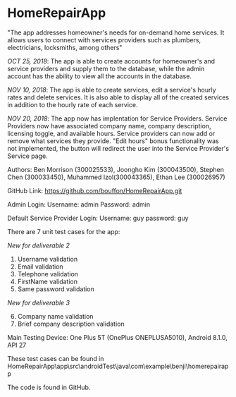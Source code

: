# HomeRepairApp

"The app addresses homeowner's needs for on-demand home services. 
It allows users to connect with services providers such as plumbers, electricians, locksmiths, among others"

*OCT 25, 2018*: The app is able to create accounts for homeowner's and service providers and supply them to the database, while the admin account
has the ability to view all the accounts in the database. 

*NOV 10, 2018*: The app is able to create services, edit a service's hourly rates and delete services. It is also able to display all of the created services in addition to the hourly rate of each service.

*NOV 20, 2018*: The app now has implentation for Service Providers. Service Providers now have associated company name, company description, licensing toggle, and available hours. Service providers can now add or remove what services they provide.
				"Edit hours" bonus functionality was not implemented, the button will redirect the user into the Service Provider's Service page. 

Authors: Ben Morrison (300025533), Joongho Kim (300043500), Stephen Chen (300033450), Muhammed Izol(300043365), Ethan Lee (300026957)

GitHub Link: https://github.com/bouffon/HomeRepairApp.git

Admin Login:
Username: admin
Password: admin

Default Service Provider Login:
Username: guy
password: guy

There are 7 unit test cases for the app:

*New for deliverable 2*
1. Username validation
2. Email validation
3. Telephone validation
4. FirstName validation
5. Same password validation

*New for deliverable 3*

6. Company name validation
7. Brief company description validation

Main Testing Device: One Plus 5T (OnePlus ONEPLUSA5010), Android 8.1.0, API 27

These test cases can be found in HomeRepairApp\app\src\androidTest\java\com\example\benji\homerepairapp

The code is found in GitHub.